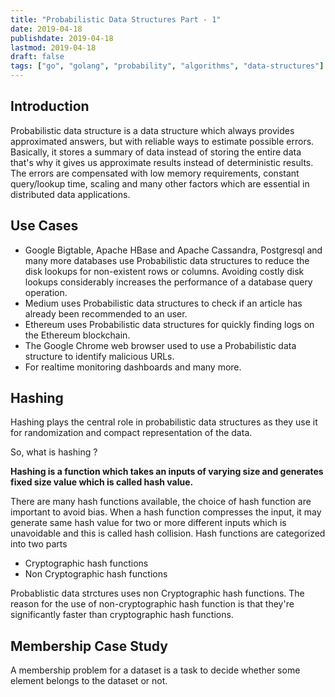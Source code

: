 ```yaml
---
title: "Probabilistic Data Structures Part - 1"
date: 2019-04-18
publishdate: 2019-04-18
lastmod: 2019-04-18
draft: false
tags: ["go", "golang", "probability", "algorithms", "data-structures"]
---
```


## Introduction

Probabilistic data structure is a data structure which always provides approximated answers, but with reliable ways to estimate possible errors. Basically, it stores a summary of data instead of storing the entire data that's why it gives us approximate results instead of deterministic results. The errors are compensated with low memory requirements, constant query/lookup time, scaling and many other factors which are essential in distributed data applications.

## Use Cases

- Google Bigtable, Apache HBase and Apache Cassandra, Postgresql and many more databases use Probabilistic data structures to reduce the disk lookups for non-existent rows or columns. Avoiding costly disk lookups considerably increases the performance of a database query operation.
- Medium uses Probabilistic data structures to check if an article has already been recommended to an user.
- Ethereum uses Probabilistic data structures for quickly finding logs on the Ethereum blockchain.
- The Google Chrome web browser used to use a Probabilistic data structure to identify malicious URLs.
- For realtime monitoring dashboards and many more.

## Hashing

Hashing plays the central role in probabilistic data structures as they use it for randomization and compact representation of the data.

So, what is hashing ?

**Hashing is a function which takes an inputs of varying size and generates fixed size value which is called hash value.**

There are many hash functions available, the choice of hash function are important to avoid bias. When a hash function compresses the input, it may generate same hash value for two or more different inputs which is unavoidable and this is called hash collision. Hash functions are categorized into two parts

- Cryptographic hash functions
- Non Cryptographic hash functions

Probablistic data strctures uses non Cryptographic hash functions. The reason for the use of non-cryptographic hash function is that they're significantly faster than cryptographic hash functions.

## Membership Case Study

A membership problem for a dataset is a task to decide whether some element belongs to the dataset or not.